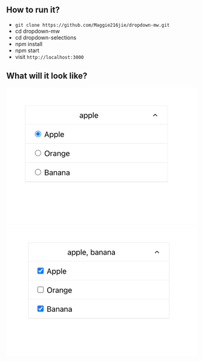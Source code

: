 ## How to run it?
* `git clone https://github.com/Maggie216jie/dropdown-mw.git`
* cd dropdown-mw
* cd dropdown-selections
* npm install
* npm start
* visit `http://localhost:3000`

## What will it look like?
![Alt text](https://github.com/Maggie216jie/dropdown-mw/blob/main/dropdown-selections/public/single.png)
![Alt text](https://github.com/Maggie216jie/dropdown-mw/blob/main/dropdown-selections/public/mulitiple.png)
